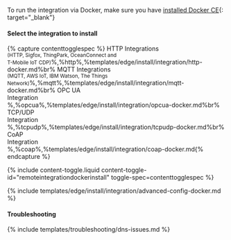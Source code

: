 To run the integration via Docker, make sure you have [installed Docker CE](https://docs.docker.com/engine/installation/){: target="_blank"}

#### Select the integration to install

{% capture contenttogglespec %}
HTTP Integrations<br><small>(HTTP, Sigfox, ThingPark, OceanConnect and <br> T-Mobile IoT CDP)</small>%,%http%,%templates/edge/install/integration/http-docker.md%br%
MQTT Integrations<br><small>(MQTT, AWS IoT, IBM Watson, The Things Network)</small>%,%mqtt%,%templates/edge/install/integration/mqtt-docker.md%br%
OPC UA<br> Integration<br>%,%opcua%,%templates/edge/install/integration/opcua-docker.md%br%
TCP/UDP<br> Integration<br>%,%tcpudp%,%templates/edge/install/integration/tcpudp-docker.md%br%
CoAP<br> Integration<br>%,%coap%,%templates/edge/install/integration/coap-docker.md{% endcapture %}

{% include content-toggle.liquid content-toggle-id="remoteintegrationdockerinstall" toggle-spec=contenttogglespec %}

{% include templates/edge/install/integration/advanced-config-docker.md %} 

#### Troubleshooting

{% include templates/troubleshooting/dns-issues.md %}